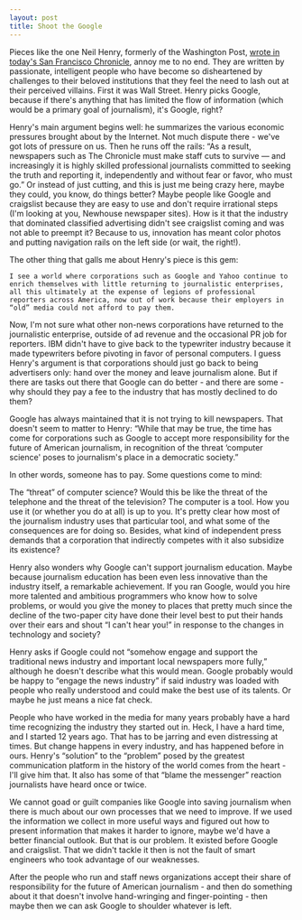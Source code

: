 ```yaml
---
layout: post
title: Shoot the Google
---
```


Pieces like the one Neil Henry, formerly of the Washington Post, [wrote in today's San Francisco Chronicle](http://web.archive.org/web/20080109205835/http://www.sfgate.com/cgi-bin/article.cgi?file=/chronicle/archive/2007/05/29/EDGFKQ20N61.DTL), annoy me to no end. They are written by passionate, intelligent people who have become so disheartened by challenges to their beloved institutions that they feel the need to lash out at their perceived villains. First it was Wall Street. Henry picks Google, because if there's anything that has limited the flow of information (which would be a primary goal of journalism), it's Google, right?

Henry's main argument begins well: he summarizes the various economic pressures brought about by the Internet. Not much dispute there - we've got lots of pressure on us. Then he runs off the rails: “As a result, newspapers such as The Chronicle must make staff cuts to survive — and increasingly it is highly skilled professional journalists committed to seeking the truth and reporting it, independently and without fear or favor, who must go.” Or instead of just cutting, and this is just me being crazy here, maybe they could, you know, do things better? Maybe people like Google and craigslist because they are easy to use and don't require irrational steps (I'm looking at you, Newhouse newspaper sites). How is it that the industry that dominated classified advertising didn't see craigslist coming and was not able to preempt it? Because to us, innovation has meant color photos and putting navigation rails on the left side (or wait, the right!).

The other thing that galls me about Henry's piece is this gem:

    I see a world where corporations such as Google and Yahoo continue to enrich themselves with little returning to journalistic enterprises, all this ultimately at the expense of legions of professional reporters across America, now out of work because their employers in “old” media could not afford to pay them.

Now, I'm not sure what other non-news corporations have returned to the journalistic enterprise, outside of ad revenue and the occasional PR job for reporters. IBM didn't have to give back to the typewriter industry because it made typewriters before pivoting in favor of personal computers. I guess Henry's argument is that corporations should just go back to being advertisers only: hand over the money and leave journalism alone. But if there are tasks out there that Google can do better - and there are some - why should they pay a fee to the industry that has mostly declined to do them?

Google has always maintained that it is not trying to kill newspapers. That doesn't seem to matter to Henry: “While that may be true, the time has come for corporations such as Google to accept more responsibility for the future of American journalism, in recognition of the threat ‘computer science' poses to journalism's place in a democratic society.”

In other words, someone has to pay. Some questions come to mind:

The “threat” of computer science? Would this be like the threat of the telephone and the threat of the television? The computer is a tool. How you use it (or whether you do at all) is up to you. It's pretty clear how most of the journalism industry uses that particular tool, and what some of the consequences are for doing so. Besides, what kind of independent press demands that a corporation that indirectly competes with it also subsidize its existence?

Henry also wonders why Google can't support journalism education. Maybe because journalism education has been even less innovative than the industry itself, a remarkable achievement. If you ran Google, would you hire more talented and ambitious programmers who know how to solve problems, or would you give the money to places that pretty much since the decline of the two-paper city have done their level best to put their hands over their ears and shout “I can't hear you!” in response to the changes in technology and society?

Henry asks if Google could not “somehow engage and support the traditional news industry and important local newspapers more fully,” although he doesn't describe what this would mean. Google probably would be happy to “engage the news industry” if said industry was loaded with people who really understood and could make the best use of its talents. Or maybe he just means a nice fat check.

People who have worked in the media for many years probably have a hard time recognizing the industry they started out in. Heck, I have a hard time, and I started 12 years ago. That has to be jarring and even distressing at times. But change happens in every industry, and has happened before in ours. Henry's “solution” to the “problem” posed by the greatest communication platform in the history of the world comes from the heart - I'll give him that. It also has some of that “blame the messenger” reaction journalists have heard once or twice.

We cannot goad or guilt companies like Google into saving journalism when there is much about our own processes that we need to improve. If we used the information we collect in more useful ways and figured out how to present information that makes it harder to ignore, maybe we'd have a better financial outlook. But that is our problem. It existed before Google and craigslist. That we didn't tackle it then is not the fault of smart engineers who took advantage of our weaknesses.

After the people who run and staff news organizations accept their share of responsibility for the future of American journalism - and then do something about it that doesn't involve hand-wringing and finger-pointing - then maybe then we can ask Google to shoulder whatever is left.